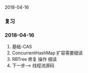 2018-04-16

### 复习

### 2018-04-16
1. 基础-CAS
2. ConcurrentHashMap 扩容需要细读
3. RBTree 修复 操作 细读
4. 下一步--> 线程池源码